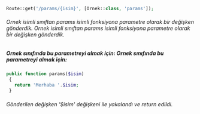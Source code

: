 ```php
Route::get('/params/{isim}', [Ornek::class, 'params']);
```
###### Ornek isimli sınıftan params isimli fonksiyona parametre olarak bir değişken gönderdik. Ornek isimli sınıftan params isimli fonksiyona parametre olarak bir değişken gönderdik.
 
##### Ornek sınıfında bu parametreyi almak için: Ornek sınıfında bu parametreyi almak için:
 ```php
 public function params($isim)
  {
    return 'Merhaba '.$isim;
  }
 ```
######  Gönderilen değişken '$isim' değişkeni ile yakalandı ve return edildi.